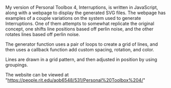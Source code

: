 My version of Personal Toolbox 4, Interruptions, is written in JavaScript, along with a webpage to display the generated SVG files. 
The webpage has examples of a couple variations on the system used to generate Interruptions. One of them attempts to somewhat replicate the original concept, one shifts line positions based off perlin noise, and the other rotates lines based off perlin noise.

The generator function uses a pair of loops to create a grid of lines, and then uses a callback function add custom spacing, rotation, and color.

Lines are drawn in a grid pattern, and then adjusted in position by using groupings.

The website can be viewed at "https://people.rit.edu/aob6548/531/Personal%20Toolbox%204/"